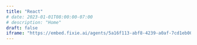 ```yaml
---
title: "React"
# date: 2023-01-01T08:00:00-07:00
# description: "Home"
draft: false
iframe: "https://embed.fixie.ai/agents/5a16f113-abf8-4239-a0af-7cd1eb00091a?debug=1&agentStartsConversation=1"
---
```

